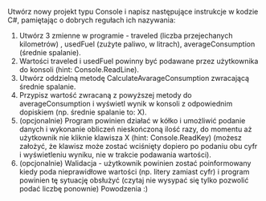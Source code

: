 Utwórz nowy projekt typu Console i napisz następujące instrukcje w kodzie C#, pamiętając o dobrych regułach ich nazywania:

1. Utwórz 3 zmienne w programie - traveled (liczba przejechanych kilometrów) , usedFuel (zużyte paliwo, w litrach), averageConsumption (średnie spalanie).
2. Wartości traveled i usedFuel powinny być podawane przez użytkownika do konsoli (hint: Console.ReadLine).
3. Utwórz oddzielną metodę CalculateAvarageConsumption zwracającą średnie spalanie.
4. Przypisz wartość zwracaną z powyższej metody do averageConsumption i wyświetl wynik w konsoli z odpowiednim dopiskiem (np. średnie spalanie to: X).
5. (opcjonalnie) Program powinien działać w kółko i umożliwić podanie danych i wykonanie obliczeń nieskończoną ilość razy, do momentu aż użytkownik nie kliknie klawisza X (hint: Console.ReadKey) (możesz założyć, że klawisz może zostać wciśnięty dopiero po podaniu obu cyfr i wyświetleniu wyniku, nie w trakcie podawania wartości).
6. (opcjonalnie) Walidacja - użytkownik powinien zostać poinformowany kiedy poda nieprawidłowe wartości (np. litery zamiast cyfr) i program powinien tę sytuację obsłużyć (czytaj nie wysypać się tylko pozwolić podać liczbę ponownie)
Powodzenia :)
